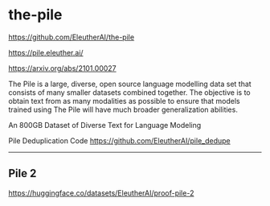 # the-pile

https://github.com/EleutherAI/the-pile

https://pile.eleuther.ai/

https://arxiv.org/abs/2101.00027

The Pile is a large, diverse, open source language modelling data set that consists of many smaller datasets combined together. The objective is to obtain text from as many modalities as possible to ensure that models trained using The Pile will have much broader generalization abilities.

An 800GB Dataset of Diverse Text for Language Modeling


Pile Deduplication Code
https://github.com/EleutherAI/pile_dedupe

---

## Pile 2

https://huggingface.co/datasets/EleutherAI/proof-pile-2